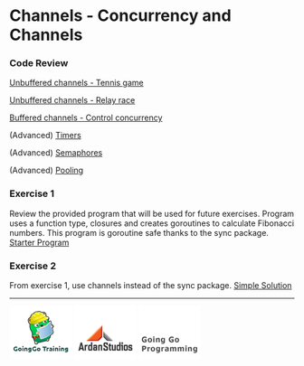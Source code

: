 # Channels - Concurrency and Channels

### Code Review

[Unbuffered channels - Tennis game](../example1/example1.go)

[Unbuffered channels - Relay race](../example2/example2.go)

[Buffered channels - Control concurrency](../example3/example3.go)

(Advanced) [Timers](../advanced/timer)

(Advanced) [Semaphores](../advanced/semaphore)

(Advanced) [Pooling](../advanced/pool)

### Exercise 1
Review the provided program that will be used for future exercises. Program uses a function type, closures and creates goroutines to calculate Fibonacci numbers. This program is goroutine safe thanks to the sync package.
[Starter Program](exercise.go)

### Exercise 2
From exercise 1, use channels instead of the sync package.
[Simple Solution](final/final.go)

___
[![GoingGo Training](../../../00-slides/images/ggt_logo.png)](http://www.goinggotraining.net)
[![Ardan Studios](../../../00-slides/images/ardan_logo.png)](http://www.ardanstudios.com)
[![GoingGo Blog](../../../00-slides/images/ggb_logo.png)](http://www.goinggo.net)